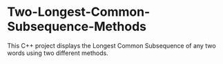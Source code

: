 # Two-Longest-Common-Subsequence-Methods
 This C++ project displays the Longest Common Subsequence of any two words using two different methods.

